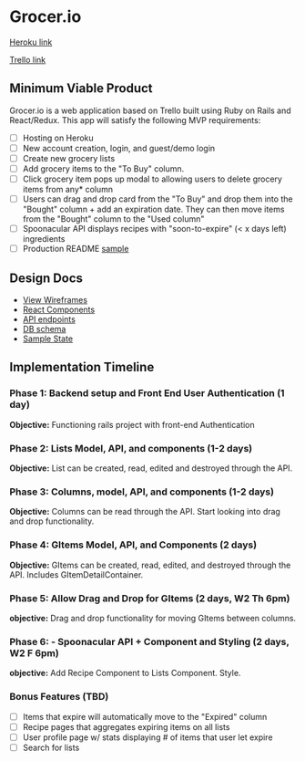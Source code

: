 # Grocer.io

[Heroku link][heroku]

[Trello link][trello]

[heroku]: https://grocero.herokuapp.com/
[trello]: https://trello.com/b/5o8wTudK/grocerio

## Minimum Viable Product

Grocer.io is a web application based on Trello built using Ruby on Rails and React/Redux. This app will satisfy the following MVP requirements:

- [ ] Hosting on Heroku
- [ ] New account creation, login, and guest/demo login
- [ ] Create new grocery lists
- [ ] Add grocery items to the "To Buy" column.
- [ ] Click grocery item pops up modal to allowing users to delete grocery items from any* column
- [ ] Users can drag and drop card from the "To Buy" and drop them into the "Bought" column + add an expiration date. They can then move items from the "Bought" column to the "Used column"
- [ ] Spoonacular API displays recipes with "soon-to-expire" (< x days left) ingredients
- [ ] Production README [sample](docs/production_readme.md)

## Design Docs
* [View Wireframes][wireframes]
* [React Components][components]
* [API endpoints][api-endpoints]
* [DB schema][schema]
* [Sample State][sample-state]

[wireframes]: docs/wireframes
[components]: docs/component-hierarchy.md
[sample-state]: docs/sample-state.md
[api-endpoints]: docs/api-endpoints.md
[schema]: docs/schema.md

## Implementation Timeline

### Phase 1: Backend setup and Front End User Authentication (1 day)

**Objective:** Functioning rails project with front-end Authentication

### Phase 2: Lists Model, API, and components (1-2 days)

**Objective:** List can be created, read, edited and destroyed through
the API.

### Phase 3: Columns, model, API, and components (1-2 days)

**Objective:** Columns can be read through the API. Start looking into drag and drop functionality.

### Phase 4: GItems Model, API, and Components (2 days)

**Objective:** GItems can be created, read, edited, and destroyed through the API. Includes GItemDetailContainer.

### Phase 5: Allow Drag and Drop for GItems (2 days, W2 Th 6pm)

**objective:** Drag and drop functionality for moving GItems between columns.

### Phase 6: - Spoonacular API + Component and Styling (2 days, W2 F 6pm)

**objective:** Add Recipe Component to Lists Component. Style.

### Bonus Features (TBD)
- [ ] Items that expire will automatically move to the "Expired" column
- [ ] Recipe pages that aggregates expiring items on all lists
- [ ] User profile page w/ stats displaying # of items that user let expire
- [ ] Search for lists
